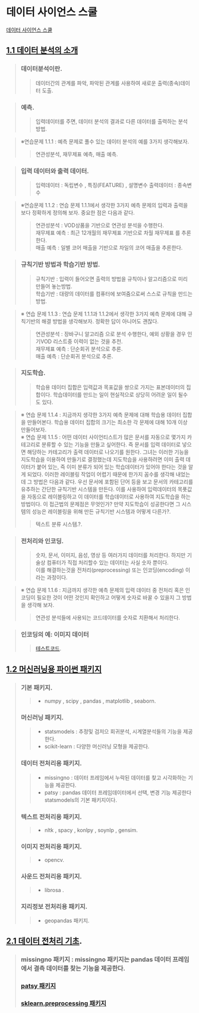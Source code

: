 # 데이터 사이언스 스쿨   

[데이터 사이언스 스쿨](https://datascienceschool.net/index.html)  

## [1.1 데이터 분석의 소개](https://datascienceschool.net/03%20machine%20learning/01.01%20%EB%8D%B0%EC%9D%B4%ED%84%B0%20%EB%B6%84%EC%84%9D%EC%9D%98%20%EC%86%8C%EA%B0%9C.html)  
> ### 데이터분석이란.  
>> 데이터간의 관계를 파악, 파악된 관계를 사용하여 새로운 출력(종속)데이터 도출.  

> ### 예측.  
>> 입력데이터를 주면, 데이터 분석의 결과로 다른 데이터를 출력하는 분석 방법.  

> ※연습문제 1.1.1 : 예측 문제로 풀수 있는 데이터 분석의 예를 3가지 생각해보자.  
>> 연관성분석, 재무제표 예측, 매출 예측.  

> ### 입력 데이터와 출력 데이터.  
>> 입력데이터 : 독립변수 , 특징(FEATURE) , 설명변수
>> 출력데이터 : 종속변수

> ※연습문제 1.1.2 : 연습 문제 1.1.1에서 생각한 3가지 예측 문제의 입력과 출력을 보다 정확하게 정의해 보자. 중요한 점은 다음과 같다.
>> 연관성분석 : VOD상품을 기반으로 연관성 분석을 수행한다.  
>> 재무제표 예측 : 최근 12개월의 재무제표 기반으로 차월 재무제표 를 추론한다.  
>> 매출    예측 : 일별 코어 매출을 기반으로 차일의 코어 매출을 추론한다.  

> ### 규칙기반 방법과 학습기반 방법.  
>> 규칙기반 : 입력이 들어오면 출력의 방법을 규칙이나 알고리즘으로 미리 만들어 놓는방법.  
>> 학습기반 : 대량의 데이터를 컴퓨터에 보여줌으로써 스스로 규칙을 만드는 방법.  

> ※ 연습 문제 1.1.3 : 연습 문제 1.1.1과 1.1.2에서 생각한 3가지 예측 문제에 대해 규칙기반의 해결 방법을 생각해보자. 정확한 답이 아니어도 괜찮다.  
>> 연관성분석 : 장바구니 알고리즘 으로 분석 수행한다, 예외 상황을 경우 인기VOD 리스트중 이력이 없는 것을 추천.  
>> 재무제표 예측 : 단순회귀 분석으로 추론.  
>> 매출    예측 : 단순회귀 분석으로 추론. 

> ### 지도학습.  
>> 학습용 데이터 집합은 입력값과 목표값을 쌍으로 가지는 표본데이터의 집합이다. 
>> 학습데이터를 만드는 일이 현실적으로 상당히 어려운 일이 될수 도 있다.   

> ※ 연습 문제 1.1.4 : 지금까지 생각한 3가지 예측 문제에 대해 학습용 데이터 집합을 만들어본다. 학습용 데이터 집합의 크기는 최소한 각 문제에 대해 10개 이상 만들어보자.  
> ※ 연습 문제 1.1.5 : 어떤 데이터 사이언티스트가 많은 문서를 자동으로 몇가지 카테고리로 분류할 수 있는 기능을 만들고 싶어한다. 즉 문서를 입력 데이터로 넣으면 해당하는 카테고리가 출력 데이터로 나오기를 원한다. 그녀는 이러한 기능을 지도학습을 이용하여 만들기로 결정했는데 지도학습을 사용하려면 이미 출력 데이터가 붙어 있는, 즉 이미 분류가 되어 있는 학습데이터가 있어야 한다는 것을 알게 되었다. 이러한 레이블링 작업이 어렵기 때문에 한가지 꼼수를 생각해 내었는데 그 방법은 다음과 같다. 우선 문서에 포함된 단어 등을 보고 문서의 카테고리를 유추하는 간단한 규칙기반 시스템을 만든다. 이를 사용하여 입력데이터의 목푯값을 자동으로 레이블링하고 이 데이터를 학습데이터로 사용하여 지도학습을 하는 방법이다. 
이 접근법의 문제점은 무엇인가? 만약 지도학습이 성공한다면 그 시스템의 성능은 레이블링을 위해 만든 규칙기반 시스템과 어떻게 다른가?.    
>> 텍스트 분류 시스템.?.  

> ### 전처리와 인코딩.  
>> 숫자, 문서, 이미지, 음성, 영상 등 여러가지 데이터를 처리한다. 하지만 기술상 컴퓨터가 직접 처리할수 있는 데이터는 사실 숫자 뿐이다.  
>> 이를 해결하는것을 전처리(preprocessing) 또는 인코딩(encoding) 이라는 과정이다.  

> ※ 연습 문제 1.1.6 : 지금까지 생각한 예측 문제의 입력 데이터 중 전처리 혹은 인코딩이 필요한 것이 어떤 것인지 확인하고 어떻게 숫자로 바꿀 수 있을지 그 방법을 생각해 보자.  
>> 연관성 분석들에 사용되는 코드데이터를 숫자로 치환해서 처리한다.  

> ### 인코딩의 예: 이미지 데이터  
>> [테스트코드](datascience\test_00011\인코딩.py).  


## [1.2 머신러닝용 파이썬 패키지](https://datascienceschool.net/03%20machine%20learning/01.02%20%EB%A8%B8%EC%8B%A0%EB%9F%AC%EB%8B%9D%EC%9A%A9%20%ED%8C%8C%EC%9D%B4%EC%8D%AC%20%ED%8C%A8%ED%82%A4%EC%A7%80.html)
> ### 기본 패키지.  
>> - numpy , scipy , pandas ,  matplotlib , seaborn.  
> ### 머신러닝 패키지.   
>> - statsmodels : 추정및 검저으 회귀분석, 시계열분석들의 기능을 제공한다.  
>> - scikit-learn : 다양한 머신러닝 모형을 제공한다.    
> ### 데이터 전처리용 패키지.  
>> - missingno : 데이터 프레임에서 누락된 데이터를 찾고 시각화하는 기능을 제공한다.  
>> - patsy : pandas 데이터 프레임데이터에서 선택, 변경 기능 제공한다 statsmodels의 기본 패키지이다.  
> ### 텍스트 전처리용 패키지.  
>> - nltk , spacy , konlpy , soynlp , gensim.  
> ### 이미지 전처리용 패키지.  
>> - opencv.  
> ### 사운드 전처리용 패키지.  
>> - librosa .  
> ### 지리정보 전처리용 패키지.  
>> - geopandas 패키지.  

## [2.1 데이터 전처리 기초](https://datascienceschool.net/03%20machine%20learning/02.01%20%EB%8D%B0%EC%9D%B4%ED%84%B0%20%EC%A0%84%EC%B2%98%EB%A6%AC%20%EA%B8%B0%EC%B4%88.html).  
> ### missingno 패키지 : missingno 패키지는 pandas 데이터 프레임에서 결측 데이터를 찾는 기능을 제공한다.  
> ### [patsy 패키지](datascience\test_00021\test_patsy.py)
> ### [sklearn.preprocessing 패키지](datascience\test_00021\test_sklearn_preprocessing.py)